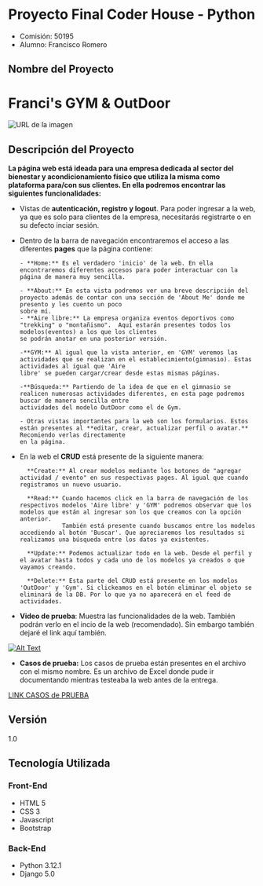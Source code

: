 # Proyecto Final Coder House - Python

- Comisión: 50195
- Alumno: Francisco Romero

## Nombre del Proyecto
# **Franci's GYM & OutDoor**

![URL de la imagen](https://i.imgur.com/zhwhbLs.png)




## Descripción del Proyecto

**La página web está ideada para una empresa dedicada al sector del bienestar y acondicionamiento físico que utiliza la misma como plataforma para/con sus clientes. En ella podremos encontrar las siguientes funcionalidades:**

  - Vistas de **autenticación, registro y logout**. Para poder ingresar a la web, ya que es solo para clientes de la empresa, necesitarás registrarte o en su defecto inciar sesión.
  - Dentro de la barra de navegación encontraremos el acceso a las diferentes **pages** que la página contiene:

        - **Home:** Es el verdadero 'inicio' de la web. En ella encontraremos diferentes accesos para poder interactuar con la página de manera muy sencilla.
    
        - **About:** En esta vista podremos ver una breve descripción del proyecto además de contar con una sección de 'About Me' donde me presento y les cuento un poco                                                                                                                             sobre mí.
        - **Aire libre:** La empresa organiza eventos deportivos como "trekking" o "montañismo".  Aquí estarán presentes todos los modelos(eventos) a los que los clientes                                                                                                                               se podrán anotar en una posterior versión.
    
        -**GYM:** Al igual que la vista anterior, en 'GYM' veremos las actividades que se realizan en el establecimiento(gimnasio). Estas actividades al igual que 'Aire                                                                                                                         libre' se pueden cargar/crear desde estas mismas páginas.
    
        -**Búsqueda:** Partiendo de la idea de que en el gimnasio se realicen numerosas actividades diferentes, en esta page podremos buscar de manera sencilla entre                                                                                                                                   actividades del modelo OutDoor como el de Gym.
    
        - Otras vistas importantes para la web son los formularios. Estos están presentes al **editar, crear, actualizar perfil o avatar.** Recomiendo verlas directamente                                                                                                                en la página.
                                   

- En la web el **CRUD** está presente de la siguiente manera:
  
        **Create:** Al crear modelos mediante los botones de "agregar actividad / evento" en sus respectivas pages. Al igual que cuando registramos un nuevo usuario.
  
        **Read:** Cuando hacemos click en la barra de navegación de los respectivos modelos 'Aire libre' y 'GYM' podremos observar que los modelos que están al ingresar son los que creamos con la opción anterior.
                  También está presente cuando buscamos entre los modelos accediendo al botón 'Buscar'. Que apreciaremos los resultados si realizamos una búsqueda entre los datos ya existentes.
  
        **Update:** Podemos actualizar todo en la web. Desde el perfil y el avatar hasta todos y cada uno de los modelos ya creados o que vayamos creando.
  
        **Delete:** Esta parte del CRUD está presente en los modelos 'OutDoor' y 'Gym'. Si clickeamos en el botón eliminar el objeto se eliminará de la DB. Por lo que ya no aparecerá en el feed de actividades.



- **Video de prueba**: Muestra las funcionalidades de la web. También podrán verlo en el incio de la web (recomendado). Sin embargo también dejaré el link aquí también.
  

[![Alt Text](https://i.imgur.com/Ars49SC.png)](https://www.youtube.com/watch?v=J4oz7WJWYMw)



  
- **Casos de prueba:** Los casos de prueba están presentes en el archivo con el mismo nombre. Es un archivo de Excel donde pude ir documentando mientras testeaba la web antes de la entrega.

[LINK CASOS de PRUEBA]([URL](https://github.com/franromero0/ProyectoFinalPythonCH/blob/main/Casos%20de%20prueba.xlsx))



## Versión
1.0                                                                     
                                          
## Tecnología Utilizada
### Front-End
- HTML 5
- CSS 3
- Javascript 
- Bootstrap 
### Back-End
- Python 3.12.1
- Django 5.0

